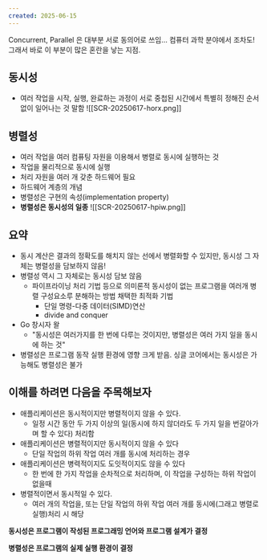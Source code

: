 ```yaml
---
created: 2025-06-15
---
```

Concurrent, Parallel 은 대부분 서로 동의어로 쓰임... 컴퓨터 과학 분야에서 조차도! 그래서 바로 이 부분이 많은 혼란을 낳는 지점.

## 동시성
- 여러 작업을 시작, 실행, 완료하는 과정이 서로 중첩된 시간에서 특별히 정해진 순서 없이 일어나는 것 말함
![[SCR-20250617-horx.png]]
## 병렬성
- 여러 작업을 여러 컴퓨팅 자원을 이용해서 병렬로 동시에 실행하는 것
- 작업을 물리적으로 동시에 실행
- 처리 자원을 여러 개 갖춘 하드웨어 필요
- 하드웨어 계층의 개념
- 병렬성은 구현의 속성(implementation property)
- **병렬성은 동시성의 일종**
![[SCR-20250617-hpiw.png]]
## 요약
- 동시 계산은 결과의 정확도를 해치지 않는 선에서 병렬화할 수 있지만, 동시성 그 자체는 병렬성을 담보하지 않음!
- 병렬성 역시 그 자체로는 동시성 담보 않음
	- 파이프라이닝 처리 기법 등으로 의미론적 동시성이 없는 프로그램을 여러개 병렬 구성요소루 분해하는 방법 채택한 최적화 기법
		- 단일 명령-다중 데이터(SIMD)연산
		- divide and conquer
- Go 창시자 왈
	- "동시성은 여러가지를 한 번에 다루는 것이지만, 병렬성은 여러 가지 일을 동시에 하는 것"
- 병렬성은 프로그램 동작 실행 환경에 영향 크게 받음. 싱글 코어에서는 동시성은 가능해도 병렬성은 불가
## 이해를 하려면 다음을 주목해보자
- 애플리케이션은 동시적이지만 병렬적이지 않을 수 있다. 
	- 일정 시간 동안 두 가지 이상의 일(동시에 하지 않더라도 두 가지 일을 번갈아가며 할 수 있다) 처리함
- 애플리케이션은 병렬적이지만 동시적이지 않을 수 있다
	- 단일 작업의 하위 작업 여러 개를 동시에 처리하는 경우
- 애플리케이션은 병력적이지도 도잇적이지도 않을 수 있다
	- 한 번에 한 가지 작업을 순차적으로 처리하며, 이 작업을 구성하는 하위 작업이 없을때
- 병렬적이면서 동시적일 수 있다.
	- 여러 개의 작업을, 또는 단일 작업의 하위 작업 여러 개를 동시에(그래고 병렬로 실행)처리 시 해당

**동시성은 프로그램이 작성된 프로그래밍 언어와 프로그램 설계가** **결정**

**병렬성은 프로그램의 실제 실행 환경이 결정**
